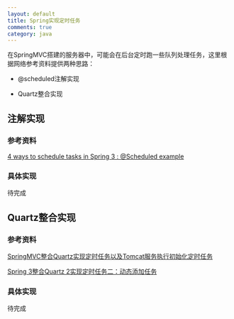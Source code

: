 ```yaml
---
layout: default
title: Spring实现定时任务
comments: true
category: java
---
```



在SpringMVC搭建的服务器中，可能会在后台定时跑一些队列处理任务，这里根据网络参考资料提供两种思路：

* @scheduled注解实现

* Quartz整合实现

## 注解实现

### 参考资料

[4 ways to schedule tasks in Spring 3 : @Scheduled example](http://howtodoinjava.com/2013/04/23/4-ways-to-schedule-tasks-in-spring-3-scheduled-example/)

### 具体实现

待完成

## Quartz整合实现

### 参考资料

[SpringMVC整合Quartz实现定时任务以及Tomcat服务执行初始化定时任务](http://blog.csdn.net/fengshizty/article/details/41864549)

[Spring 3整合Quartz 2实现定时任务二：动态添加任务](http://www.meiriyouke.net/?p=131)

### 具体实现

待完成
